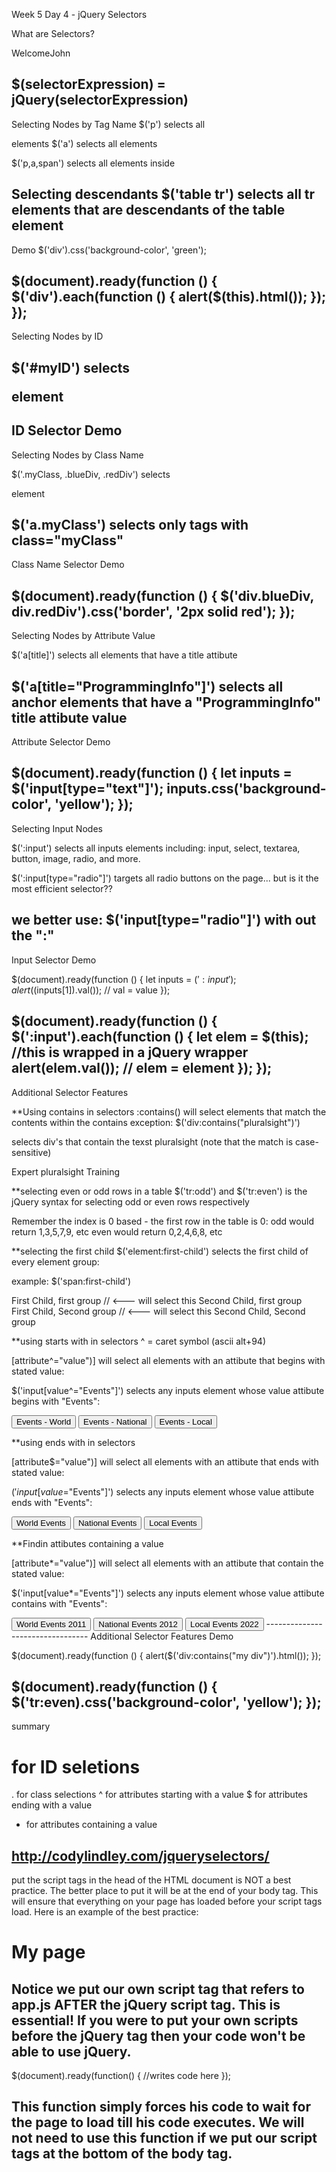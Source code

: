 Week 5 Day 4 - jQuery Selectors

What are Selectors?

<div id="CustomerDiv" class="Bright">
<span class="Text">WelcomeJohn</span>
</div>

$(selectorExpression) = jQuery(selectorExpression)
---------------------------------
Selecting Nodes by Tag Name
$('p') selects all <p> elements
$('a') selects all <a> elements

$('p,a,span') selects all elements inside

Selecting descendants
$('table tr') selects all tr elements that are descendants of the table element
---------------------------------
Demo
$('div').css('background-color', 'green');

$(document).ready(function () {
$('div').each(function () {
alert($(this).html());
});
});
---------------------------------
Selecting Nodes by ID

$('#myID')
selects <p id="myID"> element
---------------------------------
ID Selector Demo
---------------------------------
Selecting Nodes by Class Name

$('.myClass, .blueDiv, .redDiv')
selects <p class="myClass"> element

$('a.myClass')
selects only <a> tags with class="myClass"
---------------------------------
Class Name Selector Demo

$(document).ready(function () {
$('div.blueDiv, div.redDiv').css('border', '2px solid red');
});
---------------------------------
Selecting Nodes by Attribute Value

$('a[title]')
selects all <a> elements that have a title attibute

$('a[title="ProgrammingInfo"]')
selects all anchor elements that have a "ProgrammingInfo" title attibute value
---------------------------------
Attribute Selector Demo

$(document).ready(function () {
let inputs = $('input[type="text"]');
inputs.css('background-color', 'yellow');
});
---------------------------------
Selecting Input Nodes

$(':input')
selects all inputs elements including: input, select, textarea, button, image, radio, and more.

$(':input[type="radio"]')
targets all radio buttons on the page... but is it the most efficient selector??

we better use:
$('input[type="radio"]')
with out the ":"
---------------------------------
Input Selector Demo

$(document).ready(function () {
let inputs = $(':input');
alert($(inputs[1]).val());    // val = value
});

$(document).ready(function () {
$(':input').each(function () {
let elem = $(this);   //this is wrapped in a jQuery wrapper
alert(elem.val());    // elem = element
  });
});
---------------------------------
Additional Selector Features

**Using contains in selectors
:contains()
will select elements that match the contents within the contains exception:
$('div:contains("pluralsight")')

selects div's that contain the texst pluralsight (note that the match is case-sensitive)
<div>Expert pluralsight Training</div>

**selecting even or odd rows in a table
$('tr:odd') and $('tr:even') is the jQuery syntax for selecting odd or even rows respectively

Remember the index is 0 based - the first row in the table is 0:
odd would return 1,3,5,7,9, etc
even would return 0,2,4,6,8, etc

**selecting the first child
$('element:first-child') selects the first child of every element group:

example:
$('span:first-child') 

<div>
<span>First Child, first group</span>   // <--- will select this
<span>Second Child, first group</span>
</div>
<div>
<span>First Child, Second group</span>   // <--- will select this
<span>Second Child, Second group</span>
</div>

**using starts with in selectors
^ = caret symbol (ascii alt+94)

[attribute^="value")] will select all elements with an attibute that begins with stated value:

$('input[value^="Events"]')
selects any inputs element whose value attibute begins with "Events":

<input type="button" value="Events - World"/>
<input type="button" value="Events - National"/>
<input type="button" value="Events - Local"/>

**using ends with in selectors

[attribute$="value")] will select all elements with an attibute that ends with stated value:

$('input[value$="Events"]')
selects any inputs element whose value attibute ends with "Events":

<input type="button" value="World Events"/>
<input type="button" value="National Events"/>
<input type="button" value="Local Events"/>

**Findin attibutes containing a value

[attribute*="value")] will select all elements with an attibute that contain the stated value:

$('input[value*="Events"]')
selects any inputs element whose value attibute contains with "Events":

<input type="button" value="World Events 2011"/>
<input type="button" value="National Events 2012"/>
<input type="button" value="Local Events 2022"/>
---------------------------------
Additional Selector Features Demo

$(document).ready(function () {
alert($('div:contains("my div")').html());
});


$(document).ready(function () {
$('tr:even).css('background-color', 'yellow');
});
---------------------------------
summary
# for ID seletions
. for class selections
^ for attributes starting with a value
$ for attributes ending with a value
* for attributes containing a value

http://codylindley.com/jqueryselectors/
----------------------------------
put the script tags in the head of the HTML document is NOT a best practice. The better place to put it will be at the end of your body tag. This will ensure that everything on your page has loaded before your script tags load. Here is an example of the best practice:

<!DOCTYPE html>
<html>
  <head></head>
  <body>
    <h1>My page</h1>
    <script src="https://code.jquery.com/jquery-3.5.0.slim.min.js" integrity="sha256-MlusDLJIP1GRgLrOflUQtshyP0TwT/RHXsI1wWGnQhs=" crossorigin="anonymous"></script>
    <script src="app.js"></script>
  </body>
</html>

Notice we put our own script tag that refers to app.js AFTER the jQuery script tag. This is essential! If you were to put your own scripts before the jQuery tag then your code won't be able to use jQuery.
----------------------------------
$(document).ready(function() {
  //writes code here
});

This function simply forces his code to wait for the page to load till his code executes. We will not need to use this function if we put our script tags at the bottom of the body tag.
-----------------------------------
